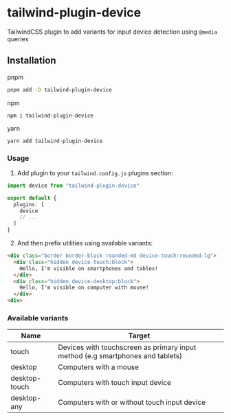 # tailwind-plugin-device

TailwindCSS plugin to add variants for input device detection using `@media` queries

## Installation

pnpm

```sh
pnpm add -D tailwind-plugin-device
```

npm

```
npm i tailwind-plugin-device
```

yarn

```
yarn add tailwind-plugin-device
```

### Usage

1. Add plugin to your `tailwind.config.js` plugins section:

```ts
import device from "tailwind-plugin-device"

export default {
  plugins: [
    device
    // ...
  ]
}
```

2. And then prefix utilities using available variants:

```html
<div class="border border-black rounded-md device-touch:rounded-lg">
  <div class="hidden device-touch:block">
    Hello, I'm visible on smartphones and tables!
  </div>
  <div class="hidden device-desktop:block">
    Hello, I'm visible on computer with mouse!
  </div>
<div>
```

### Available variants

| Name          | Target                                                                         |
|---------------|--------------------------------------------------------------------------------|
| touch         | Devices with touchscreen as primary input method (e.g smartphones and tablets) |
| desktop       | Computers with a mouse                                                         |
| desktop-touch | Computers with touch input device                                              |
| desktop-any   | Computers with or without touch input device                                   |
